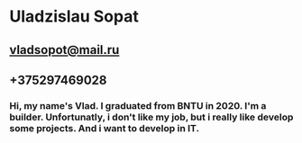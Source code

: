 # Uladzislau Sopat

## vladsopot@mail.ru

## +375297469028

### Hi, my name's Vlad. I graduated from BNTU in 2020. I'm a builder. Unfortunatly, i don't like my job, but i really like develop some projects. And i want to develop in IT.